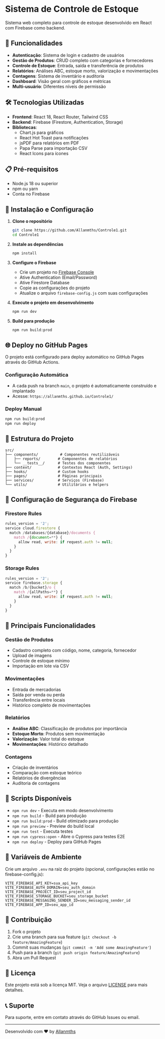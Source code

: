 # Sistema de Controle de Estoque

Sistema web completo para controle de estoque desenvolvido em React com Firebase como backend.

## 🚀 Funcionalidades

- **Autenticação**: Sistema de login e cadastro de usuários
- **Gestão de Produtos**: CRUD completo com categorias e fornecedores
- **Controle de Estoque**: Entrada, saída e transferência de produtos
- **Relatórios**: Análises ABC, estoque morto, valorização e movimentações
- **Contagens**: Sistema de inventário e auditoria
- **Dashboard**: Visão geral com gráficos e métricas
- **Multi-usuário**: Diferentes níveis de permissão

## 🛠️ Tecnologias Utilizadas

- **Frontend**: React 18, React Router, Tailwind CSS
- **Backend**: Firebase (Firestore, Authentication, Storage)
- **Bibliotecas**: 
  - Chart.js para gráficos
  - React Hot Toast para notificações
  - jsPDF para relatórios em PDF
  - Papa Parse para importação CSV
  - React Icons para ícones

## 📋 Pré-requisitos

- Node.js 18 ou superior
- npm ou yarn
- Conta no Firebase

## 🔧 Instalação e Configuração

1. **Clone o repositório**
   ```bash
   git clone https://github.com/Allanmths/Controle1.git
   cd Controle1
   ```

2. **Instale as dependências**
   ```bash
   npm install
   ```

3. **Configure o Firebase**
   - Crie um projeto no [Firebase Console](https://console.firebase.google.com/)
   - Ative Authentication (Email/Password)
   - Ative Firestore Database
   - Copie as configurações do projeto
   - Atualize o arquivo `firebase-config.js` com suas configurações

4. **Execute o projeto em desenvolvimento**
   ```bash
   npm run dev
   ```

5. **Build para produção**
   ```bash
   npm run build:prod
   ```

## 🌐 Deploy no GitHub Pages

O projeto está configurado para deploy automático no GitHub Pages através do GitHub Actions.

### Configuração Automática
- A cada push na branch `main`, o projeto é automaticamente construído e implantado
- Acesse: `https://allanmths.github.io/Controle1/`

### Deploy Manual
```bash
npm run build:prod
npm run deploy
```

## 📁 Estrutura do Projeto

```
src/
├── components/          # Componentes reutilizáveis
│   ├── reports/        # Componentes de relatórios
│   └── __tests__/      # Testes dos componentes
├── context/            # Contextos React (Auth, Settings)
├── hooks/              # Custom hooks
├── pages/              # Páginas principais
├── services/           # Serviços (Firebase)
└── utils/              # Utilitários e helpers
```

## 🔐 Configuração de Segurança do Firebase

### Firestore Rules
```javascript
rules_version = '2';
service cloud.firestore {
  match /databases/{database}/documents {
    match /{document=**} {
      allow read, write: if request.auth != null;
    }
  }
}
```

### Storage Rules
```javascript
rules_version = '2';
service firebase.storage {
  match /b/{bucket}/o {
    match /{allPaths=**} {
      allow read, write: if request.auth != null;
    }
  }
}
```

## 📱 Principais Funcionalidades

### Gestão de Produtos
- Cadastro completo com código, nome, categoria, fornecedor
- Upload de imagens
- Controle de estoque mínimo
- Importação em lote via CSV

### Movimentações
- Entrada de mercadorias
- Saída por venda ou perda
- Transferência entre locais
- Histórico completo de movimentações

### Relatórios
- **Análise ABC**: Classificação de produtos por importância
- **Estoque Morto**: Produtos sem movimentação
- **Valorização**: Valor total do estoque
- **Movimentações**: Histórico detalhado

### Contagens
- Criação de inventários
- Comparação com estoque teórico
- Relatórios de divergências
- Auditoria de contagens

## 🚀 Scripts Disponíveis

- `npm run dev` - Executa em modo desenvolvimento
- `npm run build` - Build para produção
- `npm run build:prod` - Build otimizado para produção
- `npm run preview` - Preview do build local
- `npm run test` - Executa testes
- `npm run cypress:open` - Abre o Cypress para testes E2E
- `npm run deploy` - Deploy para GitHub Pages

## 🔧 Variáveis de Ambiente

Crie um arquivo `.env` na raiz do projeto (opcional, configurações estão no firebase-config.js):

```env
VITE_FIREBASE_API_KEY=sua_api_key
VITE_FIREBASE_AUTH_DOMAIN=seu_auth_domain
VITE_FIREBASE_PROJECT_ID=seu_project_id
VITE_FIREBASE_STORAGE_BUCKET=seu_storage_bucket
VITE_FIREBASE_MESSAGING_SENDER_ID=seu_messaging_sender_id
VITE_FIREBASE_APP_ID=seu_app_id
```

## 🤝 Contribuição

1. Fork o projeto
2. Crie uma branch para sua feature (`git checkout -b feature/AmazingFeature`)
3. Commit suas mudanças (`git commit -m 'Add some AmazingFeature'`)
4. Push para a branch (`git push origin feature/AmazingFeature`)
5. Abra um Pull Request

## 📄 Licença

Este projeto está sob a licença MIT. Veja o arquivo [LICENSE](LICENSE) para mais detalhes.

## 📞 Suporte

Para suporte, entre em contato através do GitHub Issues ou email.

---

Desenvolvido com ❤️ by [Allanmths](https://github.com/Allanmths)
